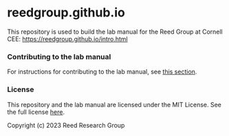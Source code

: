 # reedgroup.github.io
This repository is used to build the lab manual for the Reed Group at Cornell CEE: https://reedgroup.github.io/intro.html
 
### Contributing to the lab manual
For instructions for contributing to the lab manual, see [this section](https://reedgroup.github.io/Contributing/Instructions.html).

### License
This repository and the lab manual are licensed under the MIT License. See the full license [here](https://github.com/reedgroup/reedgroup.github.io/blob/main/LICENSE).

Copyright (c) 2023 Reed Research Group
